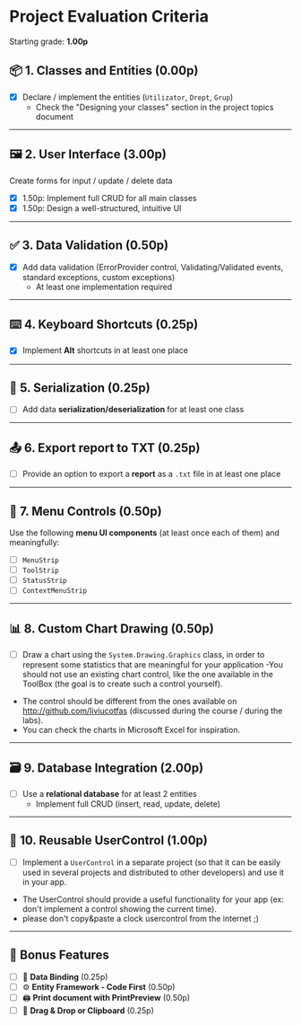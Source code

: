 ﻿# Project Evaluation Criteria

Starting grade: **1.00p**

## 📦 1. Classes and Entities (0.00p)
- [x] Declare / implement the entities (`Utilizator`, `Drept`, `Grup`)  
  - Check the "Designing your classes" section in the project topics document

---

## 🖼️ 2. User Interface (3.00p)
Create forms for input / update / delete data  
  - [x] 1.50p: Implement full CRUD for all main classes  
  - [x] 1.50p: Design a well-structured, intuitive UI

---

## ✅ 3. Data Validation (0.50p)
- [x] Add data validation (ErrorProvider control, Validating/Validated events, standard exceptions, custom exceptions)
  - At least one implementation required

---

## ⌨️ 4. Keyboard Shortcuts (0.25p)
- [x] Implement **Alt** shortcuts in at least one place

---

## 💾 5. Serialization (0.25p)
- [ ] Add data **serialization/deserialization** for at least one class

---

## 📤 6. Export report to TXT (0.25p)
- [ ] Provide an option to export a **report** as a `.txt` file in at least one place

---

## 🧩 7. Menu Controls (0.50p)
Use the following **menu UI components** (at least once each of them) and meaningfully:
- [ ] `MenuStrip`
- [ ] `ToolStrip`
- [ ] `StatusStrip`
- [ ] `ContextMenuStrip`

---

## 📊 8. Custom Chart Drawing (0.50p)
- [ ] Draw a chart using the ``System.Drawing.Graphics`` class, in order to represent some statistics that are meaningful for your application
 -You should not use an existing chart control, like the one available in the ToolBox (the goal is to create such a control yourself). 
- The control should be different from the ones available on http://github.com/liviucotfas (discussed during the course / during the labs). 
- You can check the charts in Microsoft Excel for inspiration.

---

## 🗃️ 9. Database Integration (2.00p)
- [ ] Use a **relational database** for at least 2 entities  
  - Implement full CRUD (insert, read, update, delete)

---

## 🧱 10. Reusable UserControl (1.00p)
- [ ]  Implement a ``UserControl`` in a separate project (so that it can be easily used in several projects and distributed to other developers) and use it in your app. 
- The UserControl should provide a useful functionality for your app (ex: don't implement a control showing the current time).
- please don't copy&paste a clock usercontrol from the internet ;) 

---

## 🧵 Bonus Features
- [ ] 🔗 **Data Binding** (0.25p)
- [ ] ⚙️ **Entity Framework - Code First** (0.50p)
- [ ] 🖨️ **Print document with PrintPreview** (0.50p)
- [ ] 🧲 **Drag & Drop or Clipboard** (0.25p)
